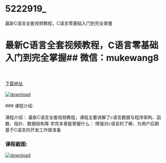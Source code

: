 # 5222919_
最新C语言全套视频教程，C语言零基础入门到完全掌握
# 最新C语言全套视频教程，C语言零基础入门到完全掌握## 微信：mukewang8
<br/></br>[下载地址](http://www.36tz.cn/article/5222919 "下载地址")
<br/></br>[![download](http://36tz.cn/muke_img/2022_02_1-31.png "下载地址")](http://www.36tz.cn/article/5222919 "下载地址")
<br/></br>### 课程介绍:<br/></br>课程介绍：
最新C语言全套视频教程，课程主要讲解了c语言数据与程序架构、函数、指针、数据结构等
学完本章能掌握什么：
增强对c语言的了解，为用户后期基于C语言的开发工作做准备

### 课程截图:
[![download](http://36tz.cn/muke_img/2022_02_2-68.png "下载地址")](http://www.36tz.cn/article/5222919 "下载地址")
